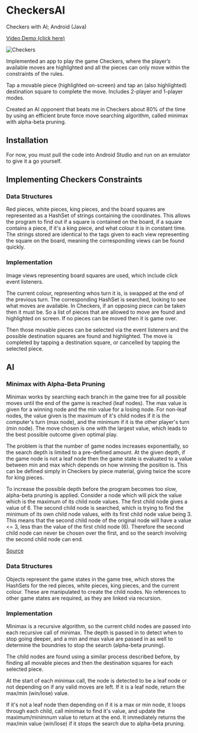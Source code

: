 # CheckersAI
Checkers with AI; Android (Java)

[Video Demo (click here)](https://www.youtube.com/watch?v=XITIdYNwBzk&t=1s)

![Checkers](https://user-images.githubusercontent.com/15747137/125115178-e094a200-e0e2-11eb-853b-bca51ca79f37.png)

Implemented an app to play the game Checkers, where the player’s available moves are highlighted and all the pieces can only move within the constraints of the rules. 

Tap a movable piece (highlighted on-screen) and tap an (also highlighted) destination square to complete the move. Includes 2-player and 1-player modes. 

Created an AI opponent that beats me in Checkers about 80% of the time by using an efficient brute force move searching algorithm, called minimax with alpha-beta pruning. 

## Installation

For now, you must pull the code into Android Studio and run on an emulator to give it a go yourself. 

## Implementing Checkers Constraints

### Data Structures

Red pieces, white pieces, king pieces, and the board squares are represented as a HashSet of strings containing the coordinates. This allows the program to find out if a square is contained on the board, if a square contains a piece, if it's a king piece, and what colour it is in constant time. The strings stored are identical to the tags given to each view representing the square on the board, meaning the corresponding views can be found quickly. 

### Implementation

Image views representing board squares are used, which include click event listeners. 

The current colour, representing whos turn it is, is swapped at the end of the previous turn. The corresponding HashSet is searched, looking to see what moves are available. In Checkers, if an opposing piece can be taken then it must be. So a list of pieces that are allowed to move are found and highlighted on screen. If no pieces can be moved then it is game over. 

Then those movable pieces can be selected via the event listeners and the possible destination squares are found and highlighted. The move is completed by tapping a destination square, or cancelled by tapping the selected piece. 

## AI

### Minimax with Alpha-Beta Pruning

Minimax works by searching each branch in the game tree for all possible moves until the end of the game is reached (leaf nodes). The max value is given for a winning node and the min value for a losing node. For non-leaf nodes, the value given is the maximum of it's child nodes if it is the computer's turn (max node), and the minimum if it is the other player's turn (min node). The move chosen is one with the largest value, which leads to the best possible outcome given optimal play. 

The problem is that the number of game nodes increases exponentially, so the search depth is limited to a pre-defined amount. At the given depth, if the game node is not a leaf node then the game state is evaluated to a value between min and max which depends on how winning the position is. This can be defined simply in Checkers by piece material, giving twice the score for king pieces. 

To increase the possible depth before the program becomes too slow, alpha-beta pruning is applied. Consider a node which will pick the value which is the maximum of its child node values. The first child node gives a value of 6. The second child node is searched, which is trying to find the minimum of its own child node values, with its first child node value being 3. This means that the second child node of the original node will have a value <= 3, less than the value of the first child node (6). Therefore the second child node can never be chosen over the first, and so the search involving the second child node can end. 

[Source](https://www.cs.cornell.edu/courses/cs312/2002sp/lectures/rec21.htm)

### Data Structures

Objects represent the game states in the game tree, which stores the HashSets for the red pieces, white pieces, king pieces, and the current colour. These are manipulated to create the child nodes. No references to other game states are required, as they are linked via recursion. 

### Implementation

Minimax is a recursive algorithm, so the current child nodes are passed into each recursive call of minimax. The depth is passed in to detect when to stop going deeper, and a min and max value are passed in as well to determine the boundries to stop the search (alpha-beta pruning). 

The child nodes are found using a similar process described before, by finding all movable pieces and then the destination squares for each selected piece. 

At the start of each minimax call, the node is detected to be a leaf node or not depending on if any valid moves are left. If it is a leaf node, return the max/min (win/lose) value. 

If it's not a leaf node then depending on if it is a max or min node, it loops through each child, call minimax to find it's value, and update the maximum/minimnum value to return at the end. It immediately returns the max/min value (win/lose) if it stops the search due to alpha-beta pruning. 
